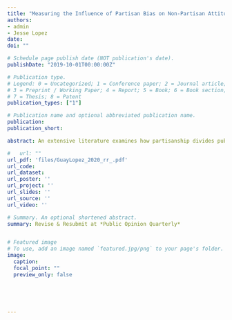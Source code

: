```yaml
---
title: "Measuring the Influence of Partisan Bias on Non-Partisan Attitudes Using the Presidential Alert"
authors:
- admin
- Jesse Lopez
date: 
doi: ""

# Schedule page publish date (NOT publication's date).
publishDate: "2019-10-01T00:00:00Z"

# Publication type.
# Legend: 0 = Uncategorized; 1 = Conference paper; 2 = Journal article;
# 3 = Preprint / Working Paper; 4 = Report; 5 = Book; 6 = Book section;
# 7 = Thesis; 8 = Patent
publication_types: ["1"]

# Publication name and optional abbreviated publication name.
publication: 
publication_short: 

abstract: An extensive literature examines how partisanship divides public opinion on hot-button political issues, but we know little about its potential to polarize attitudes about bipartisan issues. Recent work shows that while Americans hold strong preferences for bipartisanship, their attitudes toward bipartisan issues quickly become polarized when associated with partisan identities. While prior research has examined the effect of these associations in lab settings, tests outside of the lab are far more rare. In this research note we aim to provide such a test by leveraging a bipartisan issue that became associated with a partisan identities suddenly in 2018: the presidential alert. While the presidential alert---a product of bipartisan efforts to improve the government's capacity to send emergency communications in the wake of Hurricane Katrina---received little notice when it was passed into law, it gained widespread media attention during its inaugural test in 2018. We rapidly recruited a sample of U.S. adults immediately before the alert was sent, such that participants in our study received the alert on their phones while completing the survey. We exploited the timing of the alert to randomize whether respondents answered questions about the alert moments before or after receiving it. Across two experiments we find little evidence that associating the alert with the Trump administration had any polarizing effect on attitudes, even when explicitly associated with a partisan cue, suggesting that at least some bipartisan attitudes are not as easily polarized as prior work implies.

#   url: ""
url_pdf: 'files/GuayLopez_2020_rr_.pdf'
url_code: 
url_dataset: 
url_poster: ''
url_project: ''
url_slides: ''
url_source: ''
url_video: ''

# Summary. An optional shortened abstract.
summary: Revise & Resubmit at *Public Opinion Quarterly*


# Featured image
# To use, add an image named `featured.jpg/png` to your page's folder. 
image:
  caption: 
  focal_point: ""
  preview_only: false

 



---
```





